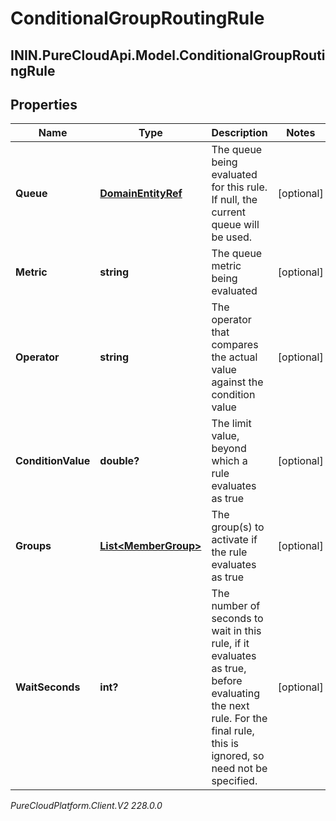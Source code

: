 # ConditionalGroupRoutingRule

## ININ.PureCloudApi.Model.ConditionalGroupRoutingRule

## Properties

|Name | Type | Description | Notes|
|------------ | ------------- | ------------- | -------------|
| **Queue** | [**DomainEntityRef**](DomainEntityRef) | The queue being evaluated for this rule.  If null, the current queue will be used. | [optional] |
| **Metric** | **string** | The queue metric being evaluated | [optional] |
| **Operator** | **string** | The operator that compares the actual value against the condition value | [optional] |
| **ConditionValue** | **double?** | The limit value, beyond which a rule evaluates as true | [optional] |
| **Groups** | [**List&lt;MemberGroup&gt;**](MemberGroup) | The group(s) to activate if the rule evaluates as true | [optional] |
| **WaitSeconds** | **int?** | The number of seconds to wait in this rule, if it evaluates as true, before evaluating the next rule.  For the final rule, this is ignored, so need not be specified. | [optional] |



_PureCloudPlatform.Client.V2 228.0.0_
